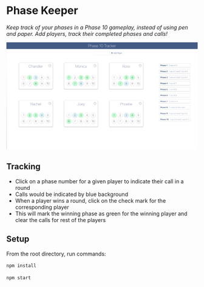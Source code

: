 # Phase Keeper

_Keep track of your phases in a Phase 10 gameplay, instead of using pen and paper. Add players, track their completed phases and calls!_

<img src="./images/screenshot.PNG" width="600"/>

## Tracking

- Click on a phase number for a given player to indicate their call in a round
- Calls would be indicated by blue background
- When a player wins a round, click on the check mark for the corresponding player
- This will mark the winning phase as green for the winning player and clear the calls for rest of the players

## Setup

From the root directory, run commands:

    npm install

    npm start
